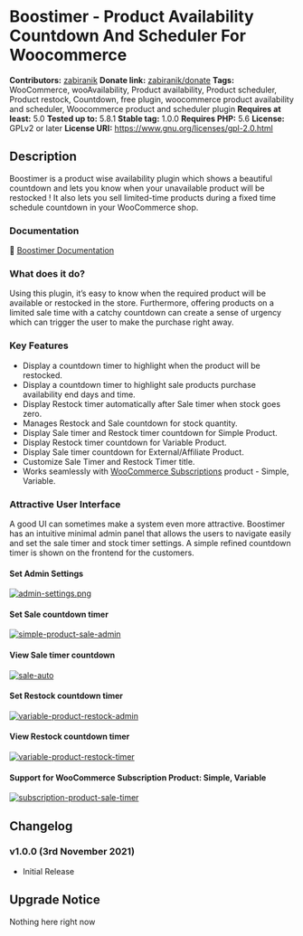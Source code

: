 # Boostimer - Product Availability Countdown And Scheduler For Woocommerce #
**Contributors:** [zabiranik](https://profiles.wordpress.org/zabiranik/)
**Donate link:** [zabiranik/donate](https://www.buymeacoffee.com/zabiranik)
**Tags:** WooCommerce, wooAvailability, Product availability, Product scheduler, Product restock, Countdown, free plugin, woocommerce product availability and scheduler, Woocommerce product and scheduler plugin
**Requires at least:** 5.0
**Tested up to:** 5.8.1
**Stable tag:** 1.0.0
**Requires PHP:** 5.6
**License:** GPLv2 or later
**License URI:** https://www.gnu.org/licenses/gpl-2.0.html

## Description ##

Boostimer is a product wise availability plugin which shows a beautiful countdown and lets you know when your unavailable product will be restocked ! It also lets you sell limited-time products during a fixed time schedule countdown in your WooCommerce shop.

### Documentation

📄 [Boostimer Documentation](https://boostimer.netlify.app)

### What does it do?

Using this plugin, it’s easy to know when the required product will be available or restocked in the store. Furthermore, offering products on a limited sale time with a catchy countdown can create a sense of urgency which can trigger the user to make the purchase right away.

### Key Features

- Display a countdown timer to highlight when the product will be restocked.
- Display a countdown timer to highlight sale products purchase availability end days and time.
- Display Restock timer automatically after Sale timer when stock goes zero.
- Manages Restock and Sale countdown for stock quantity.
- Display Sale timer and Restock timer countdown for Simple Product.
- Display Restock timer countdown for Variable Product.
- Display Sale timer countdown for External/Affiliate Product.
- Customize Sale Timer and Restock Timer title.
- Works seamlessly with [WooCommerce Subscriptions](https://woocommerce.com/products/woocommerce-subscriptions/) product - Simple, Variable.

### Attractive User Interface

A good UI can sometimes make a system even more attractive. Boostimer has an intuitive minimal admin panel that allows the users to navigate easily and set the sale timer and stock timer settings. A simple refined countdown timer is shown on the frontend for the customers.

#### Set Admin Settings
[![admin-settings.png](https://i.postimg.cc/SN46BLXG/07-admin-settings.png)]()

#### Set Sale countdown timer
[![simple-product-sale-admin](https://i.postimg.cc/ZqQP2139/05-simple-product-sale-admin.png)]()

#### View Sale timer countdown
[![sale-auto](https://i.postimg.cc/0NnFS5LT/09-sale-auto.png)]()

#### Set Restock countdown timer
[![variable-product-restock-admin](https://i.postimg.cc/8CpLLxkK/1.png)]()

#### View Restock countdown timer
[![variable-product-restock-timer](https://i.postimg.cc/1zXcW9gh/02-variable-product-restock-timer.png)]()

#### Support for WooCommerce Subscription Product: Simple, Variable
[![subscription-product-sale-timer](https://i.postimg.cc/wMXhtMrJ/03-subscription-product-sale-timer.png)]()


## Changelog ##

### v1.0.0 (3rd November 2021) ###

- Initial Release

## Upgrade Notice ##

Nothing here right now
